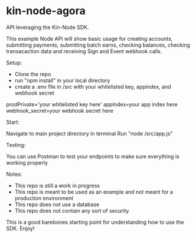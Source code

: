 # kin-node-agora

API leveraging the Kin-Node SDK.

This example Node API will show basic usage for creating accounts, submitting payments, submitting batch earns, checking balances, checking transacaction data and receiving Sign and Event webhook calls.

Setup:

- Clone the repo
- run "npm install" in your local directory
- create a .env file in /src with your whitelisted key, appindex, and webhook secret

prodPrivate='your whitelisted key here'
appIndex=your app index here
webhook_secret=your webhook secret here

Start:

Navigate to main project directory in terminal
Run "node /src/app.js"

Testing:

You can use Postman to test your endpoints to make sure everything is working properly

Notes:

- This repo is still a work in progress
- This repo is meant to be used as an example and not meant for a production environment
- This repo does not use a database
- This repo does not contain any sort of security

This is a good barebones starting point for understanding how to use the SDK. Enjoy!